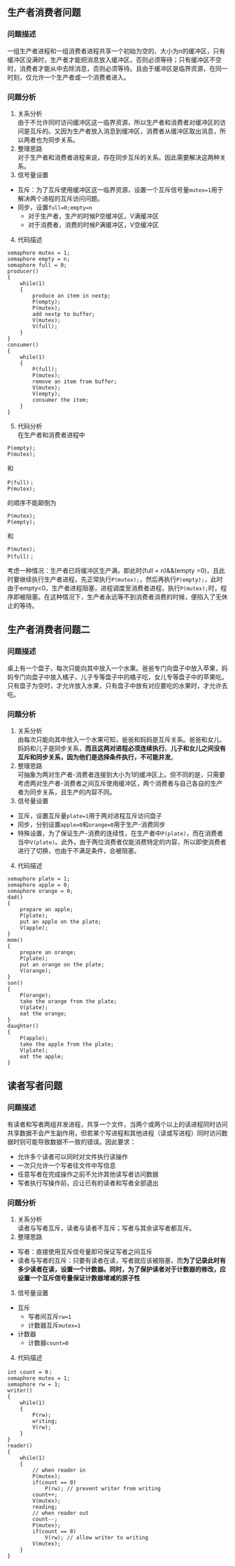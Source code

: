 ## 生产者消费者问题  
### 问题描述  
一组生产者进程和一组消费者进程共享一个初始为空的、大小为n的缓冲区，只有缓冲区没满时，生产者才能把消息放入缓冲区，否则必须等待；只有缓冲区不空时，消费者才能从中去除消息，否则必须等待。且由于缓冲区是临界资源，在同一时刻，仅允许一个生产者或一个消费者进入。  
### 问题分析  
1. 关系分析  
由于不允许同时访问缓冲区这一临界资源，所以生产者和消费者对缓冲区的访问是互斥的。又因为生产者放入消息到缓冲区，消费者从缓冲区取出消息，所以两者也为同步关系。  
2. 整理思路  
对于生产者和消费者进程来说，存在同步互斥的关系。因此需要解决这两种关系。  
3. 信号量设置  
+ 互斥：为了互斥使用缓冲区这一临界资源，设置一个互斥信号量`mutex=1`用于解决两个进程的互斥访问问题。  
+ 同步，设置`full=0;empty=n`  
  - 对于生产者，生产的时候P空缓冲区，V满缓冲区  
  - 对于消费者，消费的时候P满缓冲区，V空缓冲区
4. 代码描述  
```伪C
semaphore mutex = 1;
semaphore empty = n;
semaphore full = 0;
producer()
{
    while(1)
    {
        produce an item in nextp;
        P(empty);
        P(mutex);
        add nextp to buffer;
        V(mutex);
        V(full);
    }
}
consumer()
{
    while(1)
    {
        P(full);
        P(mutex);
        remove an item from buffer;
        V(mutex);
        V(empty);
        consumer the item;
    }
}
```
5. 代码分析  
在生产者和消费者进程中
```
P(empty);
P(mutex);
```
和
```
P(full)；
P(mutex);
```
的顺序不能颠倒为
```
P(mutex);
P(empty);
```
和
```
P(mutex);
P(full)；
```
考虑一种情况：生产者已将缓冲区生产满，即此时(full = n)&&(empty =0)，且此时要继续执行生产者进程，先正常执行`P(mutex);`，然后再执行`P(empty);`，此时由于empty<0，生产者进程阻塞，进程调度至消费者进程，执行`P(mutex);`时，程序即被阻塞。在这种情况下，生产者永远等不到消费者消费的时候，便陷入了无休止的等待。  

## 生产者消费者问题二  
### 问题描述  
桌上有一个盘子，每次只能向其中放入一个水果。爸爸专门向盘子中放入苹果，妈妈专门向盘子中放入橘子，儿子专等盘子中的橘子吃，女儿专等盘子中的苹果吃。只有盘子为空时，才允许放入水果，只有盘子中放有对应要吃的水果时，才允许去吃。 
### 问题分析  
1. 关系分析  
由每次只能向其中放入一个水果可知，爸爸和妈妈是互斥关系。爸爸和女儿、妈妈和儿子是同步关系，**而且这两对进程必须连续执行**。**儿子和女儿之间没有互斥和同步关系，因为他们是选择条件执行，不可能并发**。  
2. 整理思路  
可抽象为两对生产者-消费者连接到大小为1的缓冲区上。但不同的是，只需要考虑两对生产者-消费者之间互斥使用缓冲区，两个消费者与自己各自的生产者为同步关系，且生产的内容不同。  
3. 信号量设置  
+ 互斥，设置互斥量`plate=1`用于两对进程互斥访问盘子  
+ 同步，分别设置`apple=0`和`orange=0`用于生产-消费同步  
+ 特殊设置，为了保证生产-消费的连续性，在生产者中`P(plate)`，而在消费者当中`V(plate)`。此外，由于两位消费者仅能消费特定的内容，所以即使消费者进行了切换，也由于不满足条件，会被阻塞。  
4. 代码描述  
```伪C
semaphore plate = 1;
semaphore apple = 0;
semaphore orange = 0;
dad()
{
    prepare an apple;
    P(plate);
    put an apple on the plate;
    V(apple);
}
mom()
{
    prepare an orange;
    P(plate);
    put an orange on the plate;
    V(orange);
}
son()
{
    P(orange);
    take the orange from the plate;
    V(plate);
    eat the orange;
}
daughter()
{
    P(apple);
    take the apple from the plate;
    V(plate);
    eat the apple;
}
```  
## 读者写者问题
### 问题描述  
有读者和写者两组并发进程，共享一个文件，当两个或两个以上的读进程同时访问共享数据不会产生副作用，但若某个写进程和其他进程（读或写进程）同时访问数据时则可能导致数据不一致的错误。因此要求：  
+ 允许多个读者可以同时对文件执行读操作
+ 一次只允许一个写者往文件中写信息
+ 任意写者在完成操作之前不允许其他读写者访问数据
+ 写者执行写操作前，应让已有的读者和写者全部退出  
### 问题分析  
1. 关系分析  
读者与写者互斥，读者与读者不互斥；写者与其余读写者都互斥。  
2. 整理思路  
+ 写者：直接使用互斥信号量即可保证写者之间互斥
+ 读者与写者的互斥：只要有读者在读，写者就应该被阻塞，而**为了记录此时有多少读者在读，设置一个计数器。同时，为了保护读者对于计数器的修改，应设置一个互斥信号量保证计数器增减的原子性**
3. 信号量设置  
+ 互斥  
  - 写者间互斥`rw=1`
  - 计数器互斥`mutex=1`
+ 计数器  
  - 计数器`count=0`  
4. 代码描述
```伪C
int count = 0；
semaphore mutex = 1;
semaphore rw = 1;
writer()
{
    while(1)
    {
        P(rw);
        writing;
        V(rw);
    }
}
reader()
{
    while(1)
    {
        // when reader in
        P(mutex);
        if(count == 0)
            P(rw); // prevent writer from writing
        count++;
        V(mutex);
        reading;
        // when reader out
        count--;
        P(mutex);
        if(count == 0)
            V(rw); // allow writer to writing
        V(mutex);
    }
}
```